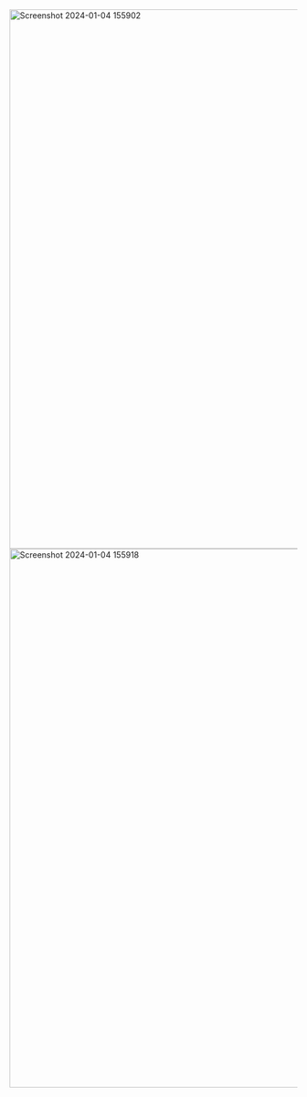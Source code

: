 <img width="944" alt="Screenshot 2024-01-04 155902" src="https://github.com/KanishkaMuthuraja/accounting-and-banking/assets/125265948/70e526bb-3e27-446c-8c67-4dbb3bd7c98f">
<img width="943" alt="Screenshot 2024-01-04 155918" src="https://github.com/KanishkaMuthuraja/accounting-and-banking/assets/125265948/72974b16-ee8a-4436-894b-d9a31af1c2d4">
